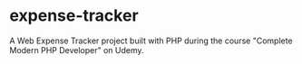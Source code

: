 # expense-tracker
A Web Expense Tracker project built with PHP during the course "Complete Modern PHP Developer" on Udemy.
